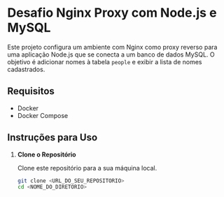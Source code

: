 # Desafio Nginx Proxy com Node.js e MySQL

Este projeto configura um ambiente com Nginx como proxy reverso para uma aplicação Node.js que se conecta a um banco de dados MySQL. O objetivo é adicionar nomes à tabela `people` e exibir a lista de nomes cadastrados.

## Requisitos

- Docker
- Docker Compose

## Instruções para Uso

1. **Clone o Repositório**

   Clone este repositório para a sua máquina local.

   ```bash
   git clone <URL_DO_SEU_REPOSITORIO>
   cd <NOME_DO_DIRETORIO>
